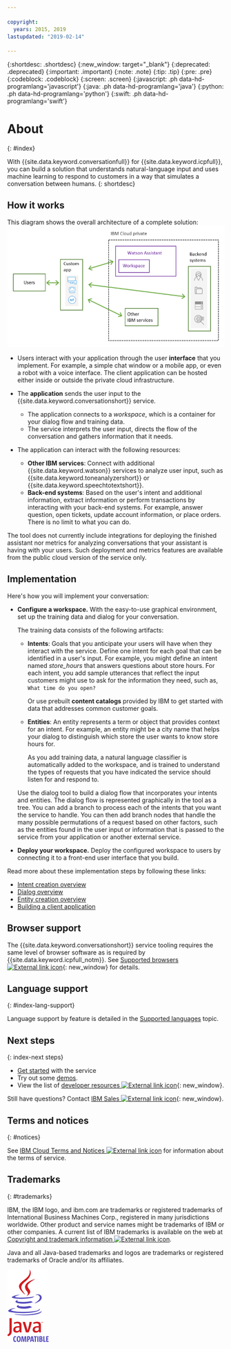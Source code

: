 ```yaml
---

copyright:
  years: 2015, 2019
lastupdated: "2019-02-14"

---
```


{:shortdesc: .shortdesc}
{:new_window: target="_blank"}
{:deprecated: .deprecated}
{:important: .important}
{:note: .note}
{:tip: .tip}
{:pre: .pre}
{:codeblock: .codeblock}
{:screen: .screen}
{:javascript: .ph data-hd-programlang='javascript'}
{:java: .ph data-hd-programlang='java'}
{:python: .ph data-hd-programlang='python'}
{:swift: .ph data-hd-programlang='swift'}

# About
{: #index}

With {{site.data.keyword.conversationfull}} for {{site.data.keyword.icpfull}}, you can build a solution that understands natural-language input and uses machine learning to respond to customers in a way that simulates a conversation between humans.
{: shortdesc}

## How it works

This diagram shows the overall architecture of a complete solution:![Flow diagram of the service](images/arch-overview0.png)

- Users interact with your application through the user **interface** that you implement. For example, a simple chat window or a mobile app, or even a robot with a voice interface. The client application can be hosted either inside or outside the private cloud infrastructure.

- The **application** sends the user input to the {{site.data.keyword.conversationshort}} service.
    - The application connects to a *workspace*, which is a container for your dialog flow and training data.
    - The service interprets the user input, directs the flow of the conversation and gathers information that it needs.

- The application can interact with the following resources:

    - **Other IBM services**: Connect with additional {{site.data.keyword.watson}} services to analyze user input, such as {{site.data.keyword.toneanalyzershort}} or {{site.data.keyword.speechtotextshort}}.
    - **Back-end systems**: Based on the user's intent and additional information, extract information or perform transactions by interacting with your back-end systems. For example, answer question, open tickets, update account information, or place orders. There is no limit to what you can do.

The tool does not currently include integrations for deploying the finished assistant nor metrics for analyzing conversations that your assistant is having with your users. Such deployment and metrics features are available from the public cloud version of the service only.

## Implementation

Here's how you will implement your conversation:

- **Configure a workspace.** With the easy-to-use graphical environment, set up the training data and dialog for your conversation.

    The training data consists of the following artifacts:

    - **Intents**: Goals that you anticipate your users will have when they interact with the service. Define one intent for each goal that can be identified in a user's input. For example, you might define an intent named *store_hours* that answers questions about store hours. For each intent, you add sample utterances that reflect the input customers might use to ask for the information they need, such as, `What time do you open?`

      Or use prebuilt **content catalogs** provided by IBM to get started with data that addresses common customer goals.

    - **Entities**: An entity represents a term or object that provides context for an intent. For example, an entity might be a city name that helps your dialog to distinguish which store the user wants to know store hours for.

      As you add training data, a natural language classifier is automatically added to the workspace, and is trained to understand the types of requests that you have indicated the service should listen for and respond to.

    Use the dialog tool to build a dialog flow that incorporates your intents and entities. The dialog flow is represented graphically in the tool as a tree. You can add a branch to process each of the intents that you want the service to handle. You can then add branch nodes that handle the many possible permutations of a request based on other factors, such as the entities found in the user input or information that is passed to the service from your application or another external service.

- **Deploy your workspace.** Deploy the configured workspace to users by connecting it to a front-end user interface that you build.

Read more about these implementation steps by following these links:

- [Intent creation overview](/docs/services/assistant-icp/intents.html#intent-described)
- [Dialog overview](/docs/services/assistant-icp/dialog-overview.html)
- [Entity creation overview](/docs/services/assistant-icp/entities.html#entity-described)
- [Building a client application](/docs/services/assistant-icp/develop-app.html)

## Browser support

The {{site.data.keyword.conversationshort}} service tooling requires the same level of browser software as is required by {{site.data.keyword.icpfull_notm}}. See [Supported browsers ![External link icon](../../icons/launch-glyph.svg "External link icon")](https://www.ibm.com/support/knowledgecenter/en/SSBS6K_3.1.0/supported_system_config/supported_browsers.html){: new_window} for details.

## Language support
{: #index-lang-support}

Language support by feature is detailed in the [Supported languages](/docs/services/assistant-icp/lang-support.html) topic.

## Next steps
{: index-next steps}

- [Get started](/docs/services/assistant-icp/getting-started.html) with the service
- Try out some [demos](/docs/services/assistant-icp/sample-applications.html).
- View the list of [developer resources ![External link icon](../../icons/launch-glyph.svg "External link icon")](https://www.ibm.com/watson/developer-resources/){: new_window}.

Still have questions? Contact [IBM Sales ![External link icon](../../icons/launch-glyph.svg "External link icon")](https://www-01.ibm.com/marketing/iwm/dre/signup?source=urx-20970){: new_window}.

## Terms and notices
{: #notices}

See [IBM Cloud Terms and Notices ![External link icon](../../icons/launch-glyph.svg "External link icon")](https://cloud.ibm.com/docs/overview/terms-of-use/notices.html) for information about the terms of service.

## Trademarks
{: #trademarks}

IBM, the IBM logo, and ibm.com are trademarks or registered trademarks of International Business Machines Corp., registered in many jurisdictions worldwide. Other product and service names might be trademarks of IBM or other companies. A current list of IBM trademarks is available on the web at [Copyright and trademark information ![External link icon](../../icons/launch-glyph.svg "External link icon")](https://www.ibm.com/legal/us/en/copytrade.shtml).

Java and all Java-based trademarks and logos are trademarks or registered trademarks of Oracle and/or its affiliates.

![Java integrated logo.](images/Java_Compatible.png)